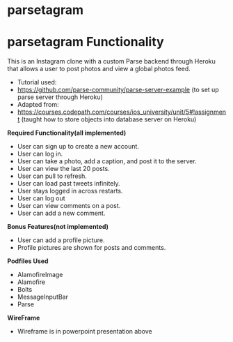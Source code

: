 # parsetagram
# parsetagram Functionality

This is an Instagram clone with a custom Parse backend through Heroku that allows a user to post photos and view a global photos feed.

- Tutorial used: 
- https://github.com/parse-community/parse-server-example 
(to set up parse server through Heroku)
- Adapted from:
- https://courses.codepath.com/courses/ios_university/unit/5#!assignment
(taught how to store objects into database server on Heroku)





**Required Functionality(all implemented)**

- User can sign up to create a new account.
- User can log in. 
- User can take a photo, add a caption, and post it to the server. 
- User can view the last 20 posts. 
- User can pull to refresh. 
- User can load past tweets infinitely. 
- User stays logged in across restarts. 
- User can log out
- User can view comments on a post. 
- User can add a new comment.

**Bonus Features(not implemented)**

- User can add a profile picture.
- Profile pictures are shown for posts and comments.

**Podfiles Used**

- AlamofireImage 
- Alamofire
- Bolts
- MessageInputBar
- Parse

**WireFrame**

- Wireframe is in powerpoint presentation above


